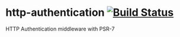 # http-authentication [![Build Status](https://travis-ci.org/php-middleware/http-authentication.svg?branch=master)](https://travis-ci.org/php-middleware/http-authentication)
HTTP Authentication middleware with PSR-7
